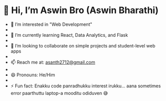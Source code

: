 # 👋 Hi, I’m Aswin Bro (Aswin Bharathi)

- 👀 I’m interested in "Web Development"
- 
- 🌱 I’m currently learning React, Data Analytics, and Flask
- 
- 💞️ I’m looking to collaborate on simple projects and student-level web apps
- 
- 📫 Reach me at: asanth2712@gmail.com
- 
- 😄 Pronouns: He/Him
- 
- ⚡ Fun fact: Enakku code panradhukku interest irukku… aana sometimes error paarthuttu laptop-a mooditu odiduven 😅

